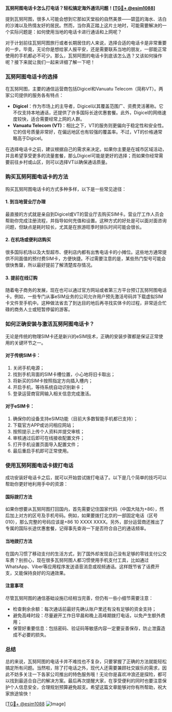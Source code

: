 **瓦努阿图电话卡怎么打电话？轻松搞定海外通讯问题！[[TG💪+ @esim1088](https://t.me/s/esim1088)]**

提到瓦努阿图，很多人可能会想到它那如天堂般的自然美景——碧蓝的海水、洁白的沙滩以及热情友好的居民。然而，当你真正踏上这片土地时，可能需要解决的一个实际问题是：如何使用当地的电话卡进行通话和上网呢？

对于计划前往瓦努阿图旅行或者长期居住的人来说，选择合适的电话卡是非常重要的一步。毕竟，无论你是想给家人报平安，还是需要联系当地的朋友，一部能正常使用的手机都必不可少。那么，瓦努阿图的电话卡到底该怎么选？又该如何操作呢？接下来就让我们一起来详细了解一下吧！

### 瓦努阿图电话卡的选择

在瓦努阿图，主要的通信运营商包括Digicel和Vanuatu Telecom（简称VT）。两家公司提供的服务各有特点：

- **Digicel**：作为市场上的主导者，Digicel以其覆盖范围广、资费灵活著称。它不仅支持本地通话，还提供了许多国际长途优惠套餐。此外，Digicel的网络速度较快，适合需要经常上网的人群。
- **Vanuatu Telecom (VT)**：相比之下，VT的服务则更偏向于稳定性和安全性。它的信号质量非常好，在偏远地区也有较强的覆盖率。不过，VT的价格通常略高于Digicel。

在选择电话卡之前，建议根据自己的需求来决定。如果你主要是在城市区域活动，并且希望享受更多的流量套餐，那么Digicel可能是更好的选择；而如果你经常需要前往乡村或山区，则可以选择VT以确保通话质量。

### 购买瓦努阿图电话卡的方法

购买瓦努阿图电话卡的方式多种多样，以下是一些常见途径：

#### 1. 到当地营业厅办理
最直接的方式就是亲自到Digicel或VT的营业厅去购买SIM卡。营业厅工作人员会帮助你完成注册流程，并指导如何充值和设置。这种方式的好处是可以面对面咨询问题，但缺点是耗时较长，尤其是在旅游旺季时排队时间可能会很长。

#### 2. 在机场或便利店购买
很多国际机场以及大型超市、便利店内都有出售电话卡的小摊位。这些地方通常提供不同面值的预付费SIM卡，方便快捷。不过需要注意的是，某些热门型号可能会很快售罄，所以最好提前了解清楚库存情况。

#### 3. 提前在线订购
随着电子商务的发展，现在也可以通过官方网站或者第三方平台预订瓦努阿图电话卡。例如，一些专门从事eSIM业务的公司允许用户预先激活号码并下载虚拟SIM卡文件至手机中。这种做法省去了到达目的地后再寻找实体卡的过程，非常适合忙碌的商务人士或短暂停留的游客。

### 如何正确安装与激活瓦努阿图电话卡？

无论是传统的物理SIM卡还是新兴的eSIM技术，正确的安装步骤都是保证正常使用的关键环节之一。

#### 对于传统SIM卡：
1. 关闭手机电源；
2. 找到手机背面的SIM卡槽位置，小心地将旧卡取出；
3. 将新买的SIM卡按照指定方向插入槽内；
4. 开启手机，等待系统自动识别新卡；
5. 登录运营商官网输入相关信息完成激活。

#### 对于eSIM卡：
1. 确保你的设备支持eSIM功能（目前大多数智能手机都已支持）；
2. 下载官方APP或访问相应网站；
3. 按照提示上传个人资料并提交审核；
4. 审核通过后即可在线接收配置文件；
5. 打开手机设置页面导入配置文件；
6. 最后重启手机即可正常使用。

### 使用瓦努阿图电话卡拨打电话

成功安装好电话卡之后，就可以开始尝试拨打电话了。以下是几个简单的技巧可以帮助你更好地利用手中的资源：

#### 国际拨打方法
如果你想要从瓦努阿图打回国内，首先需要记住国家代码（中国大陆为+86），然后加上对方的区号及手机号码。例如，如果要拨打北京的一部固定电话（区号010），那么完整的号码应该是+86 10 XXXX XXXX。另外，部分运营商还推出了专属的国际长途优惠套餐，记得事先查询一下是否符合自己的通话频率。

#### 当地拨打方法
在国内习惯了移动支付的生活方式，到了国外却发现自己没有足够的零钱支付公交车费？别担心，现在很多瓦努阿图人都习惯使用手机支付工具，比如通过WhatsApp、Viber等应用程序发送语音消息或视频通话。这样既节省了话费开支，又能保持良好的沟通效果。

#### 注意事项
尽管瓦努阿图的通信基础设施已经相当完善，但仍有一些小细节需要注意：
- 检查剩余余额：每次通话前最好先确认账户里还有没有足够的资金支持；
- 避免高峰时段：尽量避开工作日早晨和晚上高峰期拨打电话，以免产生额外费用；
- 保管好重要信息：包括密码、验证码等敏感内容一定要妥善保存，防止泄露造成不必要的损失。

### 总结

总的来说，瓦努阿图的电话卡并不难找也不复杂，只要掌握了正确的方法就能轻松搞定所有问题。当然啦，除了打电话之外，现代人还需要兼顾社交娱乐的需求，因此不妨多关注一下各家公司推出的特色服务哦！无论你是喜欢冲浪还是探险，都可以找到最适合自己的解决方案。最后再次提醒大家，在享受便利的同时也要注意保护个人信息安全，合理规划预算避免超支。希望这篇文章能够对你有所帮助，祝大家旅途愉快！

[[TG💪+ @esim1088](https://t.me/s/esim1088) ![Image](https://i.postimg.cc/4NQfJmqS/Snipaste-2025-05-13-00-14-12.png)]